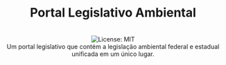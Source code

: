 <div align="center">
<h1>Portal Legislativo Ambiental</h1>
<br />
<img alt="License: MIT" src="https://img.shields.io/badge/License-MIT-blue.svg" />
<br />
Um portal legislativo que contém a legislação ambiental federal e estadual unificada em um único lugar.
<br />
<br />
<br />
</div>
